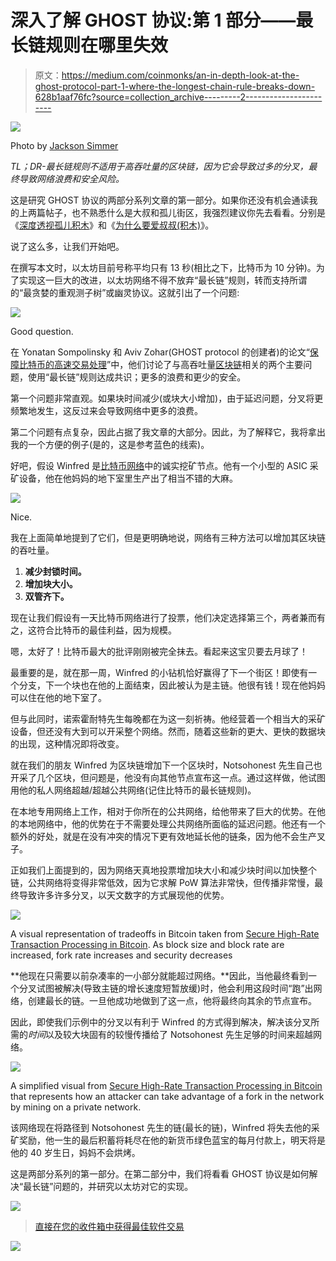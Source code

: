 # 深入了解 GHOST 协议:第 1 部分——最长链规则在哪里失效

> 原文：<https://medium.com/coinmonks/an-in-depth-look-at-the-ghost-protocol-part-1-where-the-longest-chain-rule-breaks-down-628b1aaf76fc?source=collection_archive---------2----------------------->

![](img/3d1624010efb26df47d3fc3a1c707f0c.png)

Photo by [Jackson Simmer](https://unsplash.com/@simmerdownjpg?utm_source=unsplash&utm_medium=referral&utm_content=creditCopyText)

*TL；DR-最长链规则不适用于高吞吐量的区块链，因为它会导致过多的分叉，最终导致网络浪费和安全风险。*

这是研究 GHOST 协议的两部分系列文章的第一部分。如果你还没有机会通读我的上两篇帖子，也不熟悉什么是大叔和孤儿街区，我强烈建议你先去看看。分别是《[深度透视孤儿积木](/coinmonks/an-in-depth-look-at-orphan-blocks-45baeaca9d28)》和《[为什么要爱叔叔(积木)](/@ChristopherDKSanders/why-we-should-love-our-uncle-blocks-7eba65ba413e)》。

说了这么多，让我们开始吧。

在撰写本文时，以太坊目前号称平均只有 13 秒(相比之下，比特币为 10 分钟)。为了实现这一巨大的改进，以太坊网络不得不放弃“最长链”规则，转而支持所谓的“最贪婪的重观测子树”或幽灵协议。这就引出了一个问题:

![](img/bd5622785c13590c5758681d4fe26896.png)

Good question.

在 Yonatan Sompolinsky 和 Aviv Zohar(GHOST protocol 的创建者)的论文“[保障比特币的高速交易处理](https://eprint.iacr.org/2013/881.pdf)”中，他们讨论了与高吞吐量[区块链](https://blog.coincodecap.com/tag/blockchain/)相关的两个主要问题，使用“最长链”规则达成共识；更多的浪费和更少的安全。

第一个问题非常直观。如果块时间减少(或块大小增加)，由于延迟问题，分叉将更频繁地发生，这反过来会导致网络中更多的浪费。

第二个问题有点复杂，因此占据了我文章的大部分。因此，为了解释它，我将拿出我的一个方便的例子(是的，这是参考蓝色的线索)。

好吧，假设 Winfred 是[比特币网络](https://blog.coincodecap.com/a-candid-explanation-of-bitcoin/)中的诚实挖矿节点。他有一个小型的 ASIC 采矿设备，他在他妈妈的地下室里生产出了相当不错的大麻。

![](img/2bd8eb8dcb7011b203109988c66d54ac.png)

Nice.

我在上面简单地提到了它们，但是更明确地说，网络有三种方法可以增加其区块链的吞吐量。

1.  **减少封锁时间。**
2.  **增加块大小。**
3.  **双管齐下。**

现在让我们假设有一天比特币网络进行了投票，他们决定选择第三个，两者兼而有之，这符合比特币的最佳利益，因为规模。

嗯，太好了！比特币最大的批评刚刚被完全抹去。看起来这宝贝要去月球了！

最重要的是，就在那一周，Winfred 的小钻机恰好赢得了下一个街区！即使有一个分支，下一个块也在他的上面结束，因此被认为是主链。他很有钱！现在他妈妈可以住在他的地下室了。

但与此同时，诺索霍耐特先生每晚都在为这一刻祈祷。他经营着一个相当大的采矿设备，但还没有大到可以开采整个网络。然而，随着这些新的更大、更快的数据块的出现，这种情况即将改变。

就在我们的朋友 Winfred 为区块链增加下一个区块时，Notsohonest 先生自己也开采了几个区块，但问题是，他没有向其他节点宣布这一点。通过这样做，他试图用他的私人网络超越/超越公共网络(记住比特币的最长链规则)。

在本地专用网络上工作，相对于你所在的公共网络，给他带来了巨大的优势。在他的本地网络中，他的优势在于不需要处理公共网络所面临的延迟问题。他还有一个额外的好处，就是在没有冲突的情况下更有效地延长他的链条，因为他不会生产叉子。

正如我们上面提到的，因为网络天真地投票增加块大小和减少块时间以加快整个链，公共网络将变得非常低效，因为它求解 PoW 算法非常快，但传播非常慢，最终导致许多许多分叉，以天文数字的方式展现他的优势。

![](img/b251d1345879856ea35a3230ff23a8dc.png)

A visual representation of tradeoffs in Bitcoin taken from [Secure High-Rate Transaction Processing in Bitcoin](https://eprint.iacr.org/2013/881.pdf). As block size and block rate are increased, fork rate increases and security decreases

**他现在只需要以前杂凑率的一小部分就能超过网络。**因此，当他最终看到一个分叉试图被解决(导致主链的增长速度短暂放缓)时，他会利用这段时间“跑”出网络，创建最长的链。一旦他成功地做到了这一点，他将最终向其余的节点宣布。

因此，即使我们示例中的分叉以有利于 Winfred 的方式得到解决，解决该分叉所需的*时间*以及较大块固有的较慢传播给了 Notsohonest 先生足够的时间来超越网络。

![](img/471860ee02574684c6ae2b73f2c8dd8f.png)

A simplified visual from [Secure High-Rate Transaction Processing in Bitcoin](https://eprint.iacr.org/2013/881.pdf) that represents how an attacker can take advantage of a fork in the network by mining on a private network.

该网络现在将路径到 Notsohonest 先生的链(最长的链)，Winfred 将失去他的采矿奖励，他一生的最后积蓄将耗尽在他的新货币绿色蓝宝的每月付款上，明天将是他的 40 岁生日，妈妈不会烘烤。

这是两部分系列的第一部分。在第二部分中，我们将看看 GHOST 协议是如何解决“最长链”问题的，并研究以太坊对它的实现。

![](img/e9dbce386c4f90837b5db529a4c87766.png)

> [直接在您的收件箱中获得最佳软件交易](https://coincodecap.com/?utm_source=coinmonks)

[![](img/7c0b3dfdcbfea594cc0ae7d4f9bf6fcb.png)](https://coincodecap.com/?utm_source=coinmonks)